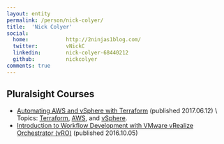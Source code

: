 ```yaml
---
layout: entity
permalink: /person/nick-colyer/
title:  'Nick Colyer'
social:
  home:            http://2ninjas1blog.com/
  twitter:         vNickC
  linkedin:        nick-colyer-68440212
  github:          nickcolyer
comments: true
---
```

## Pluralsight Courses  ##
* [Automating AWS and vSphere with Terraform][automating] (published 2017.06.12) \\
  Topics: [Terraform](/tech/terraform/), [AWS](/tech/aws/), and [vSphere](/tech/vsphere/).
* [Introduction to Workflow Development with VMware vRealize Orchestrator (vRO)][introduction] (published 2016.10.05)

[automating]: https://www.pluralsight.com/courses/terraform-automating-aws-vsphere
[introduction]: https://www.pluralsight.com/courses/vmware-vrealize-orchestrator-workflow-development